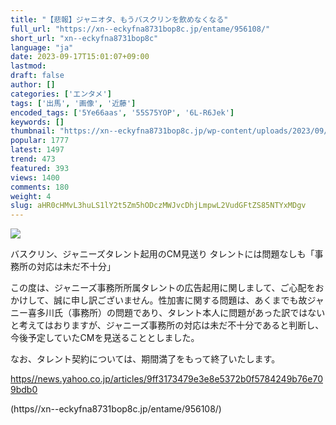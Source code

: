 ```yaml
---
title: "【悲報】ジャニオタ、もうバスクリンを飲めなくなる"
full_url: "https://xn--eckyfna8731bop8c.jp/entame/956108/"
short_url: "xn--eckyfna8731bop8c"
language: "ja"
date: 2023-09-17T15:01:07+09:00
lastmod: 
draft: false
author: []
categories: ['エンタメ']
tags: ['出馬', '画像', '近藤']
encoded_tags: ['5Ye66aas', '55S75YOP', '6L-R6Jek']
keywords: []
thumbnail: "https://xn--eckyfna8731bop8c.jp/wp-content/uploads/2023/09/b6f48306-s.jpg"
popular: 1777
latest: 1497
trend: 473
featured: 393
views: 1400
comments: 180
weight: 4
slug: aHR0cHMvL3huLS1lY2t5Zm5hODczMWJvcDhjLmpwL2VudGFtZS85NTYxMDgv
---
```


![](https://xn--eckyfna8731bop8c.jp/wp-content/uploads/2023/09/b6f48306-s.jpg)

<span><p> バスクリン、ジャニーズタレント起用のCM見送り タレントには問題なしも「事務所の対応は未だ不十分」 </p><p> この度は、ジャニーズ事務所所属タレントの広告起用に関しまして、ご心配をおかけして、誠に申し訳ございません。性加害に関する問題は、あくまでも故ジャニー喜多川氏（事務所）の問題であり、タレント本人に問題があった訳ではないと考えてはおりますが、ジャニーズ事務所の対応は未だ不十分であると判断し、今後予定していたCMを見送ることとしました。 </p><p> なお、タレント契約については、期間満了をもって終了いたします。 </p><p> <a rel='nofollow noopener external' target='_blank' href='https//news.yahoo.co.jp/articles/9ff3173479e3e8e5372b0f5784249b76e709bdb0'>https//news.yahoo.co.jp/articles/9ff3173479e3e8e5372b0f5784249b76e709bdb0</a></p></span>

(https//xn--eckyfna8731bop8c.jp/entame/956108/)
